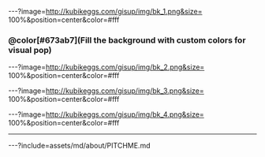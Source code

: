 ---?image=http://kubikeggs.com/gisup/img/bk_1.png&size= 100%&position=center&color=#fff

### @color[#673ab7](Fill the background with custom colors for visual pop)

---?image=http://kubikeggs.com/gisup/img/bk_2.png&size= 100%&position=center&color=#fff


---?image=http://kubikeggs.com/gisup/img/bk_3.png&size= 100%&position=center&color=#fff


---?image=http://kubikeggs.com/gisup/img/bk_4.png&size= 100%&position=center&color=#fff


---

---?include=assets/md/about/PITCHME.md
